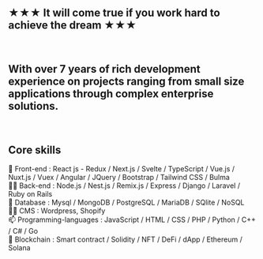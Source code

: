 
## ★★★ It will come true if you work hard to achieve the dream ★★★
<br>

## With over 7 years of rich development experience on projects ranging from small size applications through complex enterprise solutions.
<br>

## Core skills
🌱 Front-end : React js - Redux / Next.js / Svelte / TypeScript / Vue.js / Nuxt.js / Vuex / Angular / JQuery / Bootstrap / Tailwind CSS / Bulma <br>
👨‍💻 Back-end : Node.js / Nest.js / Remix.js / Express / Django / Laravel / Ruby on Rails <br>
💬 Database : Mysql / MongoDB / PostgreSQL / MariaDB / SQlite / NoSQL <br>
🐱‍🐉 CMS : Wordpress, Shopify <br>
📫 Programming-languages : JavaScript / HTML / CSS / PHP / Python / C++ / C# / Go <br>
👋 Blockchain : Smart contract / Solidity / NFT / DeFi / dApp / Ethereum / Solana 
